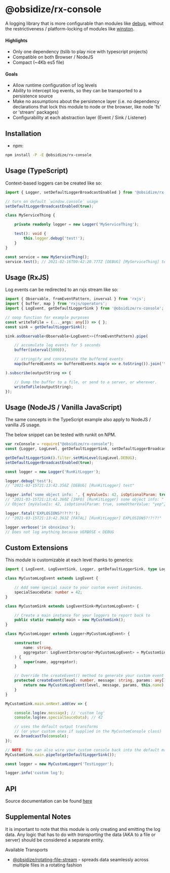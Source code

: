 # @obsidize/rx-console

A logging library that is more configurable than modules like [debug](https://www.npmjs.com/package/debug),
without the restrictiveness / platform-locking of modules like [winston](https://www.npmjs.com/package/winston).

#### Highlights

- Only one dependency (tslib to play nice with typescript projects)
- Compatible on both Browser / NodeJS
- Compact (~4Kb es5 file)

#### Goals

- Allow runtime configuration of log levels
- Ability to intercept log events, so they can be transported to a persistence source
- Make no assumptions about the persistence layer (i.e. no dependency declarations that lock this module to node or the browser, like node 'fs' or 'stream' packages)
- Configurability at each abstraction layer (Event / Sink / Listener)

## Installation

- npm:

```bash
npm install -P -E @obsidize/rx-console
```

## Usage (TypeScript)

Context-based loggers can be created like so:

```typescript
import { Logger, setDefaultLoggerBroadcastEnabled } from '@obsidize/rx-console';

// turn on default `window.console` usage
setDefaultLoggerBroadcastEnabled(true);

class MyServiceThing {

	private readonly logger = new Logger('MyServiceThing');

	test(): void {
		this.logger.debug('test!');
	}
}

const service = new MyServiceThing();
service.test(); // 2021-02-16T00:42:20.777Z [DEBUG] [MyServiceThing] test!
```

## Usage (RxJS)

Log events can be redirected to an rxjs stream like so:

```typescript
import { Observable, fromEventPattern, inverval } from 'rxjs';
import { buffer, map } from 'rxjs/operators';
import { LogEvent, getDefaultLoggerSink } from '@obsidize/rx-console';

// noop function for example purposes
const writeToFile = (..._args: any[]) => { };
const sink = getDefaultLoggerSink();

sink.asObservable<Observable<LogEvent>>(fromEventPattern).pipe(

	// accumulate log events for 5 seconds
	buffer(interval(5000)),

	// stringify and concatenate the buffered events
	map(bufferedEvents => bufferedEvents.map(e => e.toString()).join('\n'))

).subscribe(outputString => {

	// Dump the buffer to a file, or send to a server, or wherever.
	writeToFile(outputString);
});
```

## Usage (NodeJS / Vanilla JavaScript)

The same concepts in the TypeScript example also apply to NodeJS / vanilla JS usage.

The below snippet can be tested with runkit on NPM.

```javascript
var rxConsole = require("@obsidize/rx-console");
const {Logger, LogLevel, getDefaultLoggerSink, setDefaultLoggerBroadcastEnabled} = rxConsole;

getDefaultLoggerSink().filter.setMinLevel(LogLevel.DEBUG);
setDefaultLoggerBroadcastEnabled(true);

const logger = new Logger('RunKitLogger');

logger.debug('test');
// "2021-03-15T21:13:42.356Z [DEBUG] [RunKitLogger] test"

logger.info('some object info: ', { myValueIs: 42, isOptionalParam: true, someOtherValue: 'yep' });
// "2021-03-15T21:13:42.360Z [INFO] [RunKitLogger] some object info: "
// Object {myValueIs: 42, isOptionalParam: true, someOtherValue: "yep"}

logger.fatal('EXPLOSIONS?!?!?!');
// "2021-03-15T21:13:42.363Z [FATAL] [RunKitLogger] EXPLOSIONS?!?!?!"

logger.verbose('im obnoxious');
// Does not log anything because VERBOSE < DEBUG
```

## Custom Extensions

This module is customizable at each level thanks to generics:

```typescript
import { LogEvent, LogEventSink, Logger, getDefaultLoggerSink, type LogEventInterceptor } from '@obsidize/rx-console';

class MyCustomLogEvent extends LogEvent {

	// Add some special sauce to your custom event instances.
	specialSauceData: number = 42;
}

class MyCustomSink extends LogEventSink<MyCustomLogEvent> {

	// Create a main instance for your loggers to report back to
	public static readonly main = new MyCustomSink();
}

class MyCustomLogger extends Logger<MyCustomLogEvent> {

	constructor(
		name: string,
		aggregator: LogEventInterceptor<MyCustomLogEvent> = MyCustomSink.main
	) {
		super(name, aggregator);
	}

	// Override the createEvent() method to generate your custom event type.
	protected createEvent(level: number, message: string, params: any[]): MyCustomLogEvent {
		return new MyCustomLogEvent(level, message, params, this.name);
	}
}

MyCustomSink.main.onNext.add(ev => {

	console.log(ev.message); // 'custom log'
	console.log(ev.specialSauceData); // 42

	// uses the default output transforms
	// (or your custom ones if supplied in the MyCustomConsole class)
	ev.broadcastTo(console);
});

// NOTE: You can also wire your custom console back into the default main instance
MyCustomSink.main.pipeTo(getDefaultLoggerSink());

const logger = new MyCustomLogger('TestLogger');

logger.info('custom log');
```

## API

Source documentation can be found [here](https://jospete.github.io/obsidize-rx-console/)

## Supplemental Notes

It is important to note that this module is only creating and emitting the log data.
Any logic that has to do with _transporting_ the data (AKA to a file or server) should be considered a separate entity.

Available Transports
- [@obsidize/rotating-file-stream](https://github.com/jospete/obsidize-rotating-file-stream) - spreads data seamlessly across multiple files in a rotating fashion
